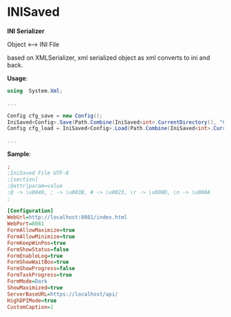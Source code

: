 # INISaved

**INI Serializer**

Object <--> INI File    

based on XMLSerializer, xml serialized object as xml converts to ini and back.

**Usage**:
```C#
using  System.Xml;

...

Config cfg_save = new Config();
IniSaved<Config>.Save(Path.Combine(IniSaved<int>.CurrentDirectory(), "Config.ini"), cfg_save);
Config cfg_load = IniSaved<Config>.Load(Path.Combine(IniSaved<int>.CurrentDirectory(), "Config.ini"),);

...
```

**Sample**:
```ini
﻿;
;IniSaved File UTF-8
;[section]
;@attr|param=value
;@ -> \u0040, ; -> \u003B, # -> \u0023, \r -> \u000D, \n -> \u000A
;

[Configuration]
WebUrl=http://localhost:8081/index.html
WebPort=8081
FormAllowMaximize=true
FormAllowMinimize=true
FormKeepWinPos=true
FormShowStatus=false
FormEnableLog=true
FormShowWaitBox=true
FormShowProgress=false
FormTaskProgress=true
FormMode=Dark
ShowMaximized=true
ServerBaseURL=https://localhost/api/
HighDPIMode=true
CustomCaption=1
```
